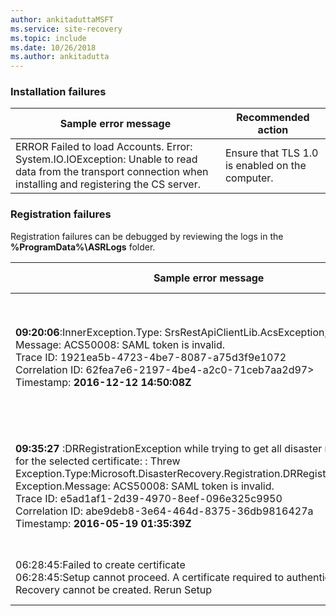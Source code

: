 ```yaml
---
author: ankitaduttaMSFT
ms.service: site-recovery
ms.topic: include
ms.date: 10/26/2018
ms.author: ankitadutta
---
```


### Installation failures
| **Sample error message** | **Recommended action** |
|--------------------------|------------------------|
|ERROR   Failed to load Accounts. Error: System.IO.IOException: Unable to read data from the transport connection when installing and registering the CS server.| Ensure that TLS 1.0 is enabled on the computer. |

### Registration failures
Registration failures can be debugged by reviewing the logs in the **%ProgramData%\ASRLogs** folder.

| **Sample error message** | **Recommended action** |
|--------------------------|------------------------|
|**09:20:06**:InnerException.Type: SrsRestApiClientLib.AcsException,InnerException.<br>Message: ACS50008: SAML token is invalid.<br>Trace ID: 1921ea5b-4723-4be7-8087-a75d3f9e1072<br>Correlation ID: 62fea7e6-2197-4be4-a2c0-71ceb7aa2d97><br>Timestamp: **2016-12-12 14:50:08Z<br>** | Ensure that the time on your system clock is not more than 15 minutes off the local time. Rerun the installer to complete the registration.|
|**09:35:27** :DRRegistrationException while trying to get all disaster recovery vault for the selected certificate: : Threw Exception.Type:Microsoft.DisasterRecovery.Registration.DRRegistrationException, Exception.Message: ACS50008: SAML token is invalid.<br>Trace ID: e5ad1af1-2d39-4970-8eef-096e325c9950<br>Correlation ID: abe9deb8-3e64-464d-8375-36db9816427a<br>Timestamp: **2016-05-19 01:35:39Z**<br> | Ensure that the time on your system clock is not more than 15 minutes off the local time. Rerun the installer to complete the registration.|
|06:28:45:Failed to create certificate<br>06:28:45:Setup cannot proceed. A certificate required to authenticate to Site Recovery cannot be created. Rerun Setup | Ensure that you're running setup as a local administrator. |

